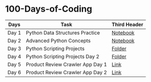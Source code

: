 # 100-Days-of-Coding

| Days  | Task | Third Header |
| ------------- | ------------- | ------------ |
| Day 1  | Python Data Structures Practice   | [Notebook](https://github.com/VishwasMore/100-Days-of-Coding/tree/master/Day%201)
| Day 2  | Advanced Python Concepts | [Notebook](https://github.com/VishwasMore/100-Days-of-Coding/blob/master/Day%202/advance-python.ipynb)
| Day 3  | Python Scripting Projects | [Folder](https://github.com/VishwasMore/Python-Scripting)
| Day 4| Python Scripting Projects Day 2| [Folder](https://github.com/VishwasMore/Python-Scripting)
| Day 5 | Product Review Crawler App Day 1 | [Link](https://github.com/VishwasMore/ReviewCrawlerApp)
| Day 6 | Product Review Crawler App Day 2 | [Link](https://github.com/VishwasMore/ReviewCrawlerApp)

